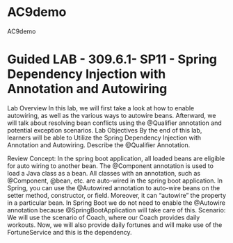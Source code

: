 # AC9demo
AC9demo


# Guided LAB - 309.6.1- SP11 - Spring Dependency Injection with  Annotation and Autowiring

Lab Overview 
In this lab, we will first take a look at how to enable autowiring, as well as the various ways to autowire beans. Afterward, 
we will talk about resolving bean conflicts using the @Qualifier annotation and potential exception scenarios.
Lab Objectives
By the end of this lab, learners will be able to 
Utilize the Spring Dependency Injection with Annotation and Autowiring.
Describe the @Qualifier Annotation.

Review Concept: 
In the spring boot application, all loaded beans are eligible for auto wiring to another bean. The @Component annotation is 
used to load a Java class as a bean. All classes with an annotation, such as @Component, @bean, etc. are auto-wired in the 
spring boot application.
In Spring, you can use the @Autowired annotation to auto-wire beans on the setter method, constructor, or field. Moreover, it can “autowire” the property in a particular bean. In Spring Boot we do not need to enable the @Autowire annotation because @SpringBootApplication will take care of this.
Scenario:
We will use the scenario of Coach, where our Coach provides daily workouts. Now, we will also provide daily fortunes and will make use of the FortuneService and this is the dependency.
